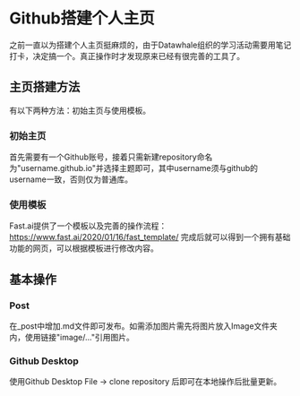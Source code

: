 
# Github搭建个人主页

之前一直以为搭建个人主页挺麻烦的，由于Datawhale组织的学习活动需要用笔记打卡，决定搞一个。真正操作时才发现原来已经有很完善的工具了。

## 主页搭建方法
有以下两种方法：初始主页与使用模板。

### 初始主页
首先需要有一个Github账号，接着只需新建repository命名为"username.github.io"并选择主题即可，其中username须与github的username一致，否则仅为普通库。

### 使用模板
Fast.ai提供了一个模板以及完善的操作流程：https://www.fast.ai/2020/01/16/fast_template/
完成后就可以得到一个拥有基础功能的网页，可以根据模板进行修改内容。 

## 基本操作

### Post
在_post中增加.md文件即可发布。如需添加图片需先将图片放入Image文件夹内，使用链接"image/..."引用图片。

### Github Desktop
使用Github Desktop File -> clone repository 后即可在本地操作后批量更新。



